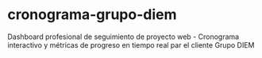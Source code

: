 # cronograma-grupo-diem
Dashboard profesional de seguimiento de proyecto web - Cronograma interactivo y métricas de progreso en tiempo real par el cliente Grupo DIEM

